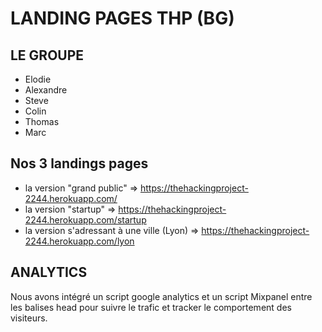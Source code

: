# LANDING PAGES THP (BG)


## LE GROUPE

- Elodie
- Alexandre
- Steve
- Colin
- Thomas
- Marc

## Nos 3 landings pages

- la version "grand public" => https://thehackingproject-2244.herokuapp.com/
- la version "startup" => https://thehackingproject-2244.herokuapp.com/startup
- la version s'adressant à une ville (Lyon) => https://thehackingproject-2244.herokuapp.com/lyon

## ANALYTICS

Nous avons intégré un script google analytics et un script Mixpanel entre les balises head pour suivre le trafic et tracker le comportement des visiteurs.
